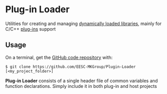 # Plug-in Loader
Utilities for creating and managing [dynamically loaded libraries](https://en.wikipedia.org/wiki/Dynamic_loading), mainly for C/C++ [plug-ins](https://en.wikipedia.org/wiki/Plug-in_(computing)) support

## Usage

On a terminal, get the [GitHub code repository](https://github.com/EESC-MKGroup/Plugin-Loader) with:

    $ git clone https://github.com/EESC-MKGroup/Plugin-Loader [<my_project_folder>]

**Plug-in Loader** consists of a single header file of common variables and function declarations. Simply include it in both plug-in and host projects
